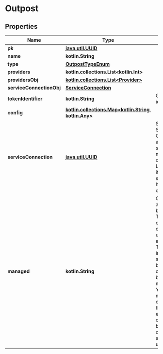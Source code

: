 
# Outpost

## Properties
Name | Type | Description | Notes
------------ | ------------- | ------------- | -------------
**pk** | [**java.util.UUID**](java.util.UUID.md) |  |  [readonly]
**name** | **kotlin.String** |  | 
**type** | [**OutpostTypeEnum**](OutpostTypeEnum.md) |  | 
**providers** | **kotlin.collections.List&lt;kotlin.Int&gt;** |  | 
**providersObj** | [**kotlin.collections.List&lt;Provider&gt;**](Provider.md) |  |  [readonly]
**serviceConnectionObj** | [**ServiceConnection**](ServiceConnection.md) |  |  [readonly]
**tokenIdentifier** | **kotlin.String** | Get Token identifier |  [readonly]
**config** | [**kotlin.collections.Map&lt;kotlin.String, kotlin.Any&gt;**](kotlin.Any.md) |  | 
**serviceConnection** | [**java.util.UUID**](java.util.UUID.md) | Select Service-Connection authentik should use to manage this outpost. Leave empty if authentik should not handle the deployment. |  [optional]
**managed** | **kotlin.String** | Objects that are managed by authentik. These objects are created and updated automatically. This flag only indicates that an object can be overwritten by migrations. You can still modify the objects via the API, but expect changes to be overwritten in a later update. |  [optional]



